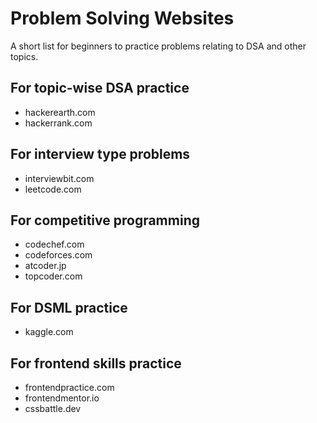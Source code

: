 # Problem Solving Websites

A short list for beginners to practice problems relating to DSA and other topics.

## For topic-wise DSA practice

- hackerearth.com
- hackerrank.com

## For interview type problems

- interviewbit.com
- leetcode.com

## For competitive programming

- codechef.com
- codeforces.com
- atcoder.jp
- topcoder.com

## For DSML practice

- kaggle.com

## For frontend skills practice

- frontendpractice.com
- frontendmentor.io
- cssbattle.dev
